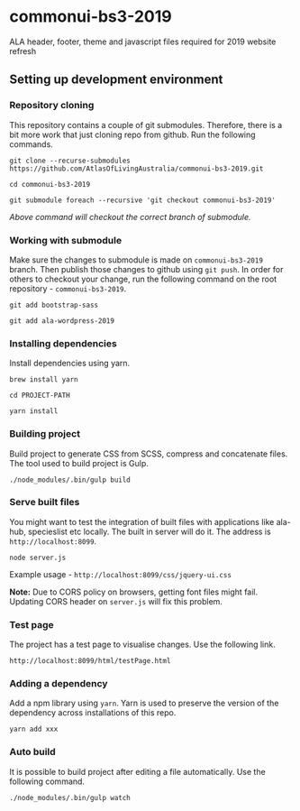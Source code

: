 # commonui-bs3-2019
ALA header, footer, theme and javascript files required for 2019 website refresh

## Setting up development environment

### Repository cloning
This repository contains a couple of git submodules. Therefore, there is a bit more work that just cloning repo from 
github. Run the following commands.
 
`git clone --recurse-submodules https://github.com/AtlasOfLivingAustralia/commonui-bs3-2019.git`

`cd commonui-bs3-2019`

`git submodule foreach --recursive 'git checkout commonui-bs3-2019'`

_Above command will checkout the correct branch of submodule._

### Working with submodule
Make sure the changes to submodule is made on `commonui-bs3-2019` branch. Then publish those changes to github 
using `git push`. In order for others to checkout your change, run the following command on the root repository - `commonui-bs3-2019`.

`git add bootstrap-sass`

`git add ala-wordpress-2019` 

### Installing dependencies
Install dependencies using yarn.

`brew install yarn`

`cd PROJECT-PATH`

`yarn install`

### Building project
Build project to generate CSS from SCSS, compress and concatenate files. The tool used to build project is Gulp.

`./node_modules/.bin/gulp build`

### Serve built files
You might want to test the integration of built files with applications like ala-hub, specieslist etc locally. 
The built in server will do it. The address is `http://localhost:8099`.

`node server.js` 

Example usage - `http://localhost:8099/css/jquery-ui.css`

**Note:** Due to CORS policy on browsers, getting font files might fail. Updating CORS header on `server.js` will fix this
problem.

### Test page
The project has a test page to visualise changes. Use the following link.

`http://localhost:8099/html/testPage.html`

### Adding a dependency
Add a npm library using `yarn`. Yarn is used to preserve the version of the dependency across installations of this repo.

`yarn add xxx`

### Auto build
It is possible to build project after editing a file automatically. Use the following command.

`./node_modules/.bin/gulp watch`